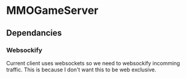 # MMOGameServer

## Dependancies

### Websockify
Current client uses websockets so we need to websockify incomming traffic.
This is because I don't want this to be web exclusive.
